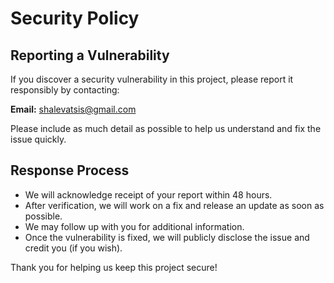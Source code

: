 # Security Policy

## Reporting a Vulnerability

If you discover a security vulnerability in this project, please report it responsibly by contacting:

**Email:** shalevatsis@gmail.com

Please include as much detail as possible to help us understand and fix the issue quickly.

## Response Process

- We will acknowledge receipt of your report within 48 hours.
- After verification, we will work on a fix and release an update as soon as possible.
- We may follow up with you for additional information.
- Once the vulnerability is fixed, we will publicly disclose the issue and credit you (if you wish).

Thank you for helping us keep this project secure!
